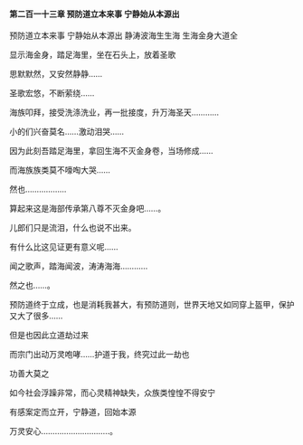 #### 第二百一十三章 预防道立本来事 宁静始从本源出


预防道立本来事 
宁静始从本源出
静涛波海生生海
生海金身大道全



显示海金身，踏足海里，坐在石头上，放着圣歌

思默默然，又安然静静……

圣歌宏悠，不断萦绕……

海族叩拜，接受洗涤洗业，再一批接度，升万海圣天…………

小的们兴奋莫名……激动泪哭……

因为此刻吾踏足海里，拿回生海不灭金身卷，当场修成……

而海族族类莫不嚎啕大哭……

然也………………


算起来这是海部传承第八尊不灭金身吧……。


儿郎们只是流泪，什么也说不出来。

有什么比这见证更有意义呢……

闻之歌声，踏海闻波，涛涛海海…………

然之也……。

预防道终于立成，也是消耗我甚大，有预防道则，世界天地又如同穿上盔甲，保护又大了很多……

但是也因此立道劫过来

而宗门出动万灵咆哮……护道于我，终究过此一劫也

功善大莫之

如今社会浮躁非常，而心灵精神缺失，众族类惶惶不得安宁

有感案定而立开，宁静道，回始本源

万灵安心…………………………。

